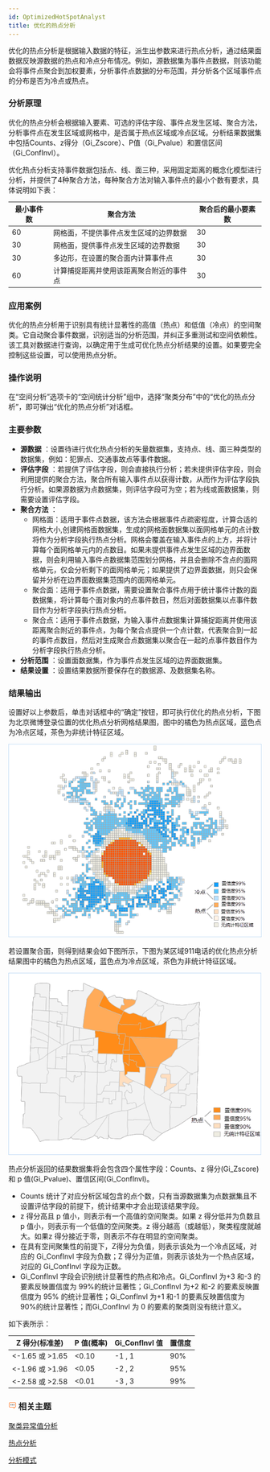 ```yaml
---
id: OptimizedHotSpotAnalyst
title: 优化的热点分析
---
```

优化的热点分析是根据输入数据的特征，派生出参数来进行热点分析，通过结果面数据反映源数据的热点和冷点分布情况。例如，源数据集为事件点数据，则该功能会将事件点聚合到加权要素，分析事件点数据的分布范围，并分析各个区域事件点的分布是否为冷点或热点。

### 分析原理

优化的热点分析会根据输入要素、可选的评估字段、事件点发生区域、聚合方法，分析事件点在发生区域或网格中，是否属于热点区域或冷点区域。分析结果数据集中包括Counts、z得分（Gi_Zscore）、P值（Gi_Pvalue）和置信区间（Gi_ConfInvl）。

优化热点分析支持事件数据包括点、线、面三种，采用固定距离的概念化模型进行分析，并提供了4种聚合方法，每种聚合方法对输入事件点的最小个数有要求，具体说明如下表：

最小事件数 | 聚合方法 | 聚合后的最小要素数  
---|---|---  
60 | 网格面，不提供事件点发生区域的边界数据 | 30  
30 | 网格面，提供事件点发生区域的边界数据 | 30  
30 | 多边形，在设置的聚合面内计算事件点 | 30  
60 | 计算捕捉距离并使用该距离聚合附近的事件点 | 30  
  
### 应用案例

优化的热点分析用于识别具有统计显著性的高值（热点）和低值（冷点）的空间聚类。它自动聚合事件数据，识别适当的分析范围，并纠正多重测试和空间依赖性。该工具对数据进行查询，以确定用于生成可优化热点分析结果的设置。如果要完全控制这些设置，可以使用热点分析。

### 操作说明

在“空间分析”选项卡的“空间统计分析”组中，选择“聚类分布”中的“优化的热点分析”，即可弹出“优化的热点分析”对话框。

### 主要参数

  * **源数据** ：设置待进行优化热点分析的矢量数据集，支持点、线、面三种类型的数据集，例如：犯罪点、交通事故点等事件数据。
  * **评估字段** ：若提供了评估字段，则会直接执行分析；若未提供评估字段，则会利用提供的聚合方法，聚合所有输入事件点以获得计数，从而作为评估字段执行分析。如果源数据为点数据集，则评估字段可为空；若为线或面数据集，则需要设置评估字段。 
  * **聚合方法** ： 
    * 网格面：适用于事件点数据，该方法会根据事件点疏密程度，计算合适的网格大小,创建网格面数据集，生成的网格面数据集以面网格单元的点计数将作为分析字段执行热点分析。网格会覆盖在输入事件点的上方，并将计算每个面网格单元内的点数目。如果未提供事件点发生区域的边界面数据，则会利用输入事件点数据集范围划分网格，并且会删除不含点的面网格单元，仅会分析剩下的面网格单元；如果提供了边界面数据，则只会保留并分析在边界面数据集范围内的面网格单元。
    * 聚合面：适用于事件点数据，需要设置聚合事件点用于统计事件计数的面数据集，将计算每个面对象内的点事件数目，然后对面数据集以点事件数目作为分析字段执行热点分析。
    * 聚合点：适用于事件点数据，为输入事件点数据集计算捕捉距离并使用该距离聚合附近的事件点，为每个聚合点提供一个点计数，代表聚合到一起的事件点数目，然后对生成聚合点数据集以聚合在一起的点事件数目作为分析字段执行热点分析。
  * **分析范围** ：设置面数据集，作为事件点发生区域的边界面数据集。
  * **结果设置** ：设置结果数据所要保存在的数据源、及数据集名称。

### 结果输出

设置好以上参数后，单击对话框中的“确定”按钮，即可执行优化的热点分析，下图为北京微博登录位置的优化热点分析网格结果图，图中的橘色为热点区域，蓝色点为冷点区域，茶色为非统计特征区域。

![](img/OptimizedHotSpotResult.png)

若设置聚合面，则得到结果会如下图所示，下图为某区域911电话的优化热点分析结果图中的橘色为热点区域，蓝色点为冷点区域，茶色为非统计特征区域。

![](img/OptimizedHotSpotResult1.png)

热点分析返回的结果数据集将会包含四个属性字段：Counts、z 得分(Gi_Zscore)和 p
值(Gi_Pvalue)、置信区间(Gi_ConfInvl)。

  * Counts 统计了对应分析区域包含的点个数，只有当源数据集为点数据集且不设置评估字段的前提下，统计结果中才会出现该结果字段。
  * z 得分高且 p 值小，则表示有一个高值的空间聚类。如果 z 得分低并为负数且 p 值小，则表示有一个低值的空间聚类。z 得分越高（或越低），聚类程度就越大。如果z 得分接近于零，则表示不存在明显的空间聚类。
  * 在具有空间聚集性的前提下，Z得分为负值，则表示该处为一个冷点区域，对应的 Gi_ConfInvl 字段为负数；Z 得分为正值，则表示该处为一个热点区域，对应的 Gi_ConfInvl 字段为正数。
  * Gi_ConfInvl 字段会识别统计显著性的热点和冷点。Gi_ConfInvl 为+3 和-3 的要素反映置信度为 99%的统计显著性；Gi_ConfInvl 为+2 和-2 的要素反映置信度为 95% 的统计显著性；Gi_ConfInvl 为+1 和-1 的要素反映置信度为 90%的统计显著性；而Gi_ConfInvl 为 0 的要素的聚类则没有统计意义。 

如下表所示：

Z 得分(标准差) | P 值(概率) | Gi_ConfInvl 值 | 置信度  
---|---|---|---  
<-1.65 或 >1.65 | <0.10 | -1 , 1 | 90%  
<-1.96 或 >1.96 | <0.05 | -2 , 2 | 95%  
<-2.58 或 >2.58 | <0.01 | -3 , 3 | 99%  
  
### ![](img/seealso.png) 相关主题

[聚类异常值分析](ClusterOutlierAnalystl)

[热点分析](HotSpotAnalystl)

[分析模式](AnalyzingPatternsl)



